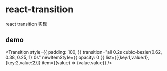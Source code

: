 # react-transition
react transition 实现

## demo
<Transition
    style={{
        padding: 100,
    }}
    transition="all 0.2s cubic-bezier(0.62, 0.38, 0.25, 1) 0s"
    newItemStyle={{ opacity: 0 }}
    list={[{key:1,value:1},{key:2,value:2}]}
    item={(value) => <span className="box">{value.value}</span>}
/>
